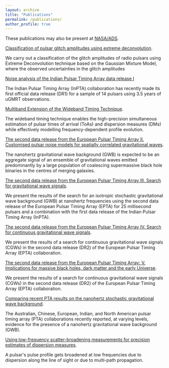 ```yaml
---
layout: archive
title: "Publications"
permalink: /publications/
author_profile: true
---
```


These publications may also be present at [NASA/ADS](https://ui.adsabs.harvard.edu/search/p_=0&q=author%3A%22Arumugam%2C%20S.%22%20AND%20database%3Aastronomy&sort=date%20desc%2C%20bibcode%20desc).

<large>[Classification of pulsar glitch amplitudes using extreme deconvolution](https://www.sciencedirect.com/science/article/abs/pii/S2214404822000799?via%3Dihub).<large>
    
We carry out a classification of the glitch amplitudes of radio pulsars using Extreme Deconvolution technique based on the Gaussian Mixture Model, where the observed uncertainties in the glitch amplitudes 


<large>[Noise analysis of the Indian Pulsar Timing Array data release I](https://journals.aps.org/prd/abstract/10.1103/PhysRevD.108.023008)<large>

The Indian Pulsar Timing Array (InPTA) collaboration has recently made its first official data release (DR1) for a sample of 14 pulsars using 3.5 years of uGMRT observations. 


<large>[Multiband Extension of the Wideband Timing Technique](https://academic.oup.com/mnras/article/527/1/213/7310865).<large>

The wideband timing technique enables the high-precision simultaneous estimation of pulsar times of arrival (ToAs) and dispersion measures (DMs) while effectively modelling frequency-dependent profile evolution. 


<large>[The second data release from the European Pulsar Timing Array II. Customised pulsar noise models
for spatially correlated gravitational waves](https://www.aanda.org/articles/aa/full_html/2023/10/aa46842-23/aa46842-23.html).<large>

The nanohertz gravitational wave background (GWB) is expected to be an aggregate signal of an ensemble of gravitational waves emitted predominantly by a large population of coalescing supermassive black hole binaries in the centres of merging galaxies.




<large>[The second data release from the European Pulsar Timing Array III. Search for gravitational wave
signals](https://www.aanda.org/articles/aa/abs/2023/10/aa46844-23/aa46844-23.html).<large>

We present the results of the search for an isotropic stochastic gravitational wave background (GWB) at nanohertz frequencies using the second data release of the European Pulsar Timing Array (EPTA) for 25 millisecond pulsars and a combination with the first data release of the Indian Pulsar Timing Array (InPTA). 


<large>[The second data release from the European Pulsar Timing Array IV. Search for continuous gravitational
wave signals](https://arxiv.org/abs/2306.16226).<large>

We present the results of a search for continuous gravitational wave signals (CGWs) in the second data release (DR2) of the European Pulsar Timing Array (EPTA) collaboration. 


<large>[The second data release from the European Pulsar Timing Array: V. Implications for massive black holes,
dark matter and the early Universe](https://arxiv.org/abs/2306.162271).<large>

We present the results of a search for continuous gravitational wave signals (CGWs) in the second data release (DR2) of the European Pulsar Timing Array (EPTA) collaboration. 


<large>[Comparing recent PTA results on the nanohertz stochastic gravitational wave background](https://arxiv.org/abs/2309.00693).<large>

The Australian, Chinese, European, Indian, and North American pulsar timing array (PTA) collaborations recently reported, at varying levels, evidence for the presence of a nanohertz gravitational wave background (GWB).


<large>[Using low-frequency scatter-broadening measurements for precision estimates of dispersion measures](https://arxiv.org/abs/2309.16765).<large>

A pulsar's pulse profile gets broadened at low frequencies due to dispersion along the line of sight or due to multi-path propagation.

